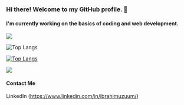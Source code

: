 ### Hi there! Welcome to my GitHub profile. :milky_way: 

#### I'm currently working on the basics of coding and web development.

![](https://github-readme-stats.vercel.app/api?username=ceeshar&include_all_commits=true&show_icons=true&theme=radical&count_private=true)

![Top Langs](https://github-readme-stats.vercel.app/api/top-langs/?username=ceeshar&hide=javascript,css,scss,html&theme=tokyonight)

[![Top Langs](https://github-readme-stats.vercel.app/api/top-langs/?username=ceeshar)](https://github.com/anuraghazra/github-readme-stats)

![](https://github-readme-stats.vercel.app/api/top-langs/?username=ceeshar)

#### Contact Me
LinkedIn (https://www.linkedin.com/in/ibrahimuzuum/)
